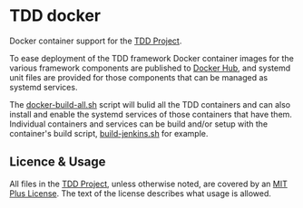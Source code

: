 # TDD docker

Docker container support for the [TDD Project](https://github.com/glevand/tdd-project).

To ease deployment of the TDD framework Docker container images for the various
framework components are published to 
[Docker Hub](https://hub.docker.com/u/glevand/),
and systemd unit files are provided for those components that can be managed as
systemd services.

The [docker-build-all.sh](docker-build-all.sh) script will bulid all the
TDD containers and can also install and enable the systemd services of those
containers that have them.  Individual containers and services can be build
and/or setup with the container's build script,
[build-jenkins.sh](jenkins/build-jenkins.sh) for example.

## Licence & Usage

All files in the [TDD Project](https://github.com/glevand/tdd-project), unless
otherwise noted, are covered by an 
[MIT Plus License](https://github.com/glevand/tdd--docker/blob/master/mit-plus-license.txt).
The text of the license describes what usage is allowed.
